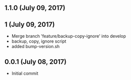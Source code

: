 ## 1.1.0 (July 09, 2017)


## 1 (July 09, 2017)
  - Merge branch 'feature/backup-copy-ignore' into develop
  - backup, copy, ignore script
  - added bump-version.sh

## 0.0.1 (July 08, 2017)
  - Initial commit

